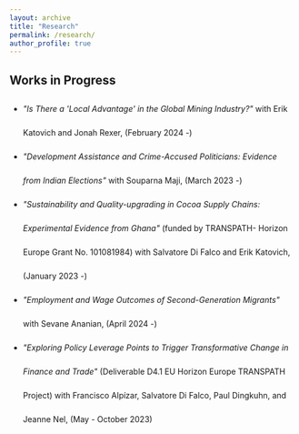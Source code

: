 ```yaml
---
layout: archive
title: "Research"
permalink: /research/
author_profile: true
---
```


## Works in Progress

<ul style="line-height: 3.0;">
  <li>
    <em>"Is There a 'Local Advantage' in the Global Mining Industry?"</em> with Erik Katovich and Jonah Rexer, (February 2024 -)  
  </li>

  <li>
    <em>"Development Assistance and Crime-Accused Politicians: Evidence from Indian Elections"</em> with Souparna Maji, (March 2023 -)  
  </li>

  <li>
    <em>"Sustainability and Quality-upgrading in Cocoa Supply Chains: Experimental Evidence from Ghana"</em> 
    (funded by TRANSPATH- Horizon Europe Grant No. 101081984) with Salvatore Di Falco and Erik Katovich, (January 2023 -)  
  </li>

  <li>
    <em>"Employment and Wage Outcomes of Second-Generation Migrants"</em> with Sevane Ananian, (April 2024 -)  
  </li>

  <!-- Uncomment the entry below if you want to include it -->
  <!--
  <li>
    U. Das, 
    <em>"Impact of CCTs on Female Education and Labour Market Outcomes: Evidence from Kanyashree Prakalpa of West Bengal, India"</em> (October 2023 -)  
    <br> Additional information or detail that should appear on the second line.
  </li>
  -->

  <li>
    <em>"Exploring Policy Leverage Points to Trigger Transformative Change in Finance and Trade"</em> 
    (Deliverable D4.1 EU Horizon Europe TRANSPATH Project) with Francisco Alpízar, Salvatore Di Falco, Paul Dingkuhn, and Jeanne Nel, (May - October 2023)  
  </li>
</ul>

